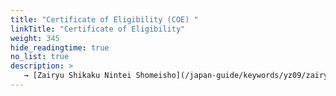 ```yaml
---
title: "Certificate of Eligibility (COE) "
linkTitle: "Certificate of Eligibility"
weight: 345
hide_readingtime: true
no_list: true
description: >
   → [Zairyu Shikaku Nintei Shomeisho](/japan-guide/keywords/yz09/zairyu-shikaku-nintei-shomeisho-certificate-of-eligibility)
---
```

